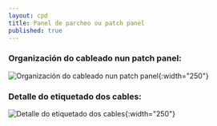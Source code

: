 ```yaml
---
layout: cpd
title: Panel de parcheo ou patch panel 
published: true
---
```



### Organización do cableado nun patch panel:

![ Organización do cableado nun patch panel  ]({{site.baseurl}}/fotos/patchPanel.jpg){:width="250"}


### Detalle do etiquetado dos cables:

![ Detalle do etiquetado dos cables]({{site.baseurl}}/fotos/patchPanelCoax.jpg){:width="250"}